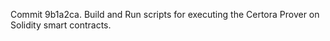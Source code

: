 Commit 9b1a2ca.                    Build and Run scripts for executing the Certora Prover on Solidity smart contracts.